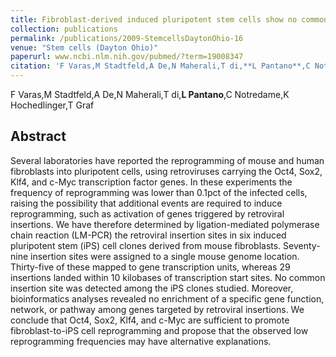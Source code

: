 ```yaml
---
title: Fibroblast-derived induced pluripotent stem cells show no common retroviral vector insertions.
collection: publications
permalink: /publications/2009-StemcellsDaytonOhio-16
venue: "Stem cells (Dayton Ohio)"
paperurl: www.ncbi.nlm.nih.gov/pubmed/?term=19008347
citation: 'F Varas,M Stadtfeld,A De,N Maherali,T di,**L Pantano**,C Notredame,K Hochedlinger,T Graf (2009) Fibroblast-derived induced pluripotent stem cells show no common retroviral vector insertions. <i>Stem cells (Dayton Ohio)</i>'
---
```


F Varas,M Stadtfeld,A De,N Maherali,T di,**L Pantano**,C Notredame,K Hochedlinger,T Graf
## Abstract
Several laboratories have reported the reprogramming of mouse and human fibroblasts into pluripotent cells, using retroviruses carrying the Oct4, Sox2, Klf4, and c-Myc transcription factor genes. In these experiments the frequency of reprogramming was lower than 0.1pct of the infected cells, raising the possibility that additional events are required to induce reprogramming, such as activation of genes triggered by retroviral insertions. We have therefore determined by ligation-mediated polymerase chain reaction (LM-PCR) the retroviral insertion sites in six induced pluripotent stem (iPS) cell clones derived from mouse fibroblasts. Seventy-nine insertion sites were assigned to a single mouse genome location. Thirty-five of these mapped to gene transcription units, whereas 29 insertions landed within 10 kilobases of transcription start sites. No common insertion site was detected among the iPS clones studied. Moreover, bioinformatics analyses revealed no enrichment of a specific gene function, network, or pathway among genes targeted by retroviral insertions. We conclude that Oct4, Sox2, Klf4, and c-Myc are sufficient to promote fibroblast-to-iPS cell reprogramming and propose that the observed low reprogramming frequencies may have alternative explanations.
